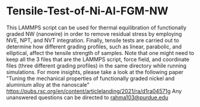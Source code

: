 # Tensile-Test-of-Ni-Al-FGM-NW
This LAMMPS script can be used for thermal equilibration of functionally graded NW (nanowire) in order to remove residual stress by employing NVE, NPT, and NVT integration. Finally, tensile tests are carried out to determine how different grading profiles, such as linear, parabolic, and elliptical, affect the tensile strength of samples. Note that one might need to keep all the 3 files that are the LAMMPS script, force field, and coordinate files (three different grading profiles) in the same directory while running simulations. For more insights, please take a look at the following paper "Tuning the mechanical properties of functionally graded nickel and aluminium alloy at the nanoscale" https://pubs.rsc.org/en/content/articlelanding/2021/ra/d1ra04571g Any unanswered questions can be directed to rahma103@purdue.edu
